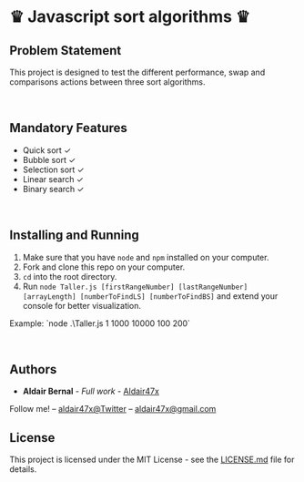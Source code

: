 <h1>♛ Javascript sort algorithms ♛ </h1>

<h2>Problem Statement</h2>

<p>
This project is designed to test the different performance, swap and comparisons actions between three sort algorithms.
</p>

<br>

<h2>Mandatory Features</h2>
<ul>

<li>
Quick sort ✓
</li>

<li>
Bubble sort ✓
</li>

<li>
Selection sort ✓
</li>

<li>
Linear search ✓
</li>

<li>
Binary search ✓
</li>


</ul>


<br>

## Installing and Running

1. Make sure that you have `node` and `npm` installed on your computer.
2. Fork and clone this repo on your computer.
3. `cd` into the root directory.
4. Run `node Taller.js [firstRangeNumber] [lastRangeNumber] [arrayLength] [numberToFindLS] [numberToFindBS]` and extend your console for better visualization.


<p>Example: `node .\Taller.js 1 1000 10000 100 200`</p>


<br>

## Authors

* **Aldair Bernal** - *Full work* - [Aldair47x](https://github.com/Aldair47x)


Follow me! – [aldair47x@Twitter](https://twitter.com/aldair47x) – aldair47x@gmail.com

## License

This project is licensed under the MIT License - see the [LICENSE.md](LICENSE.md) file for details.
